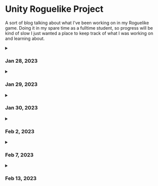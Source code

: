 # Unity Roguelike Project

A sort of blog talking about what I've been working on in my Roguelike game.
Doing it in my spare time as a fulltime student, so progress will be kind of slow I just wanted a place to keep track of what I was
working on and learning about.

<details>
<summary> <h3> Jan 28, 2023</h3> </summary>
<br>
Decided to start my Godot project over in Unity becauase I wanted to get some experience with a more widely used engine.

So far I've gotten a basic PlayerController set up, and animated an attack. Can you tell I'm not an animator?

![](https://github.com/TrevorWM/TrevorWM/blob/main/DudeShmoovin.gif)
</details>


<details>
<summary> <h3> Jan 29, 2023 </h3> </summary>
<br>
I found out that Unity had an updated Input Management system, and I wanted to swap my code over to that
as it looked easier to use and just kind of jived with my brain better. I didn't get around to implementing
the attack again yet, but I did add in a dodge. It's a little hard to see in the gif as there is no visual
indicators other than the speed of the character changing.

![](https://github.com/TrevorWM/TrevorWM/blob/main/DudeDodging.gif)
</details>


<details>
<summary> <h3> Jan 30, 2023 </h3> </summary>
<br>
Spent a lot of time today going over the same code a bunch of times for the attack. Trying to figure out
the best way to handle things. I feel like I could have got some more actual progress done if I was being
more loose with my code architecture, but I haven't done many large projects before, and I want to make
the inevitable refactoring as easy as possible in the future.

![](https://github.com/TrevorWM/TrevorWM/blob/main/DudeSwingin.gif)
</details>


<details>
<summary> <h3> Feb 2, 2023 </h3> </summary>
<br>
Started working through the CodeMonkey Beginner Unity tutorial to get a better idea of how to properly
layout projects. It's been super helpful so far, and I was able to refactor things in a way where stuff
is more loosely coupled and easier to manage. Nothing really for visible progress, but I'm feeling better
about the project overall with the refactoring I've done.

Mostly creating events and better splitting code
between different scripts in order to keep things easier to read and maintain.
</details>

<details>
<summary> <h3> Feb 7, 2023</h3> </summary>
<br>
Took a break for the weekend. Spent a fair bit of time today trying to do things the "best" way before
moving to just getting things working and then worrying about that stuff later. It's a lesson that I'm glad
I was able to learn relatively quickly because I was able to get some basic powerup items working and applying
buffs. Not quite the system I have in my head yet, but I'm getting a lot closer to what I have in my head.
</details>

<details>
<summary> <h3> Feb 13, 2023</h3> </summary>
<br>
I was pretty busy lately and haven't had the chance to work on things much. Today I got a few visual things done. I made my own sprites for the powerup icons,
  and I'm going to go back and make my own sprites for the character as well at some point. Currently I'm using the sprites from https://0x72.itch.io/dungeontileset-ii.
  
I also followed a tutorial on how to do outlines using shader graph cause I tried to do something on my own and that was super out of my current knowledge. Shaders seem pretty cool though, and I'm interested to learn more about them. Probably something to focus on at a later time though. I wanna focus on getting a gameplay prototype going. We're slowly but surely getting there.
  
![](https://github.com/TrevorWM/TrevorWM/blob/main/DudeUpgradin.gif)
</details>
